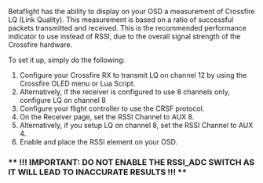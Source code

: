 Betaflight has the ability to display on your OSD a measurement of Crossfire LQ (Link Quality).  This measurement is based on a ratio of successful packets transmitted and received.  This is the recommended performance indicator to use instead of RSSI, due to the overall signal strength of the Crossfire hardware.

To set it up, simply do the following:
1. Configure your Crossfire RX to transmit LQ on channel 12 by using the Crossfire OLED menu or Lua Script.
2. Alternatively, if the receiver is configured to use 8 channels only, configure LQ on channel 8
3. Configure your flight controller to use the CRSF protocol.
4. On the Receiver page, set the RSSI Channel to AUX 8.
5. Alternatively, if you setup LQ on channel 8, set the RSSI Channel to AUX 4.
6. Enable and place the RSSI element on your OSD.

### ** !!! IMPORTANT: DO NOT ENABLE THE RSSI_ADC SWITCH AS IT WILL LEAD TO INACCURATE RESULTS !!! **
